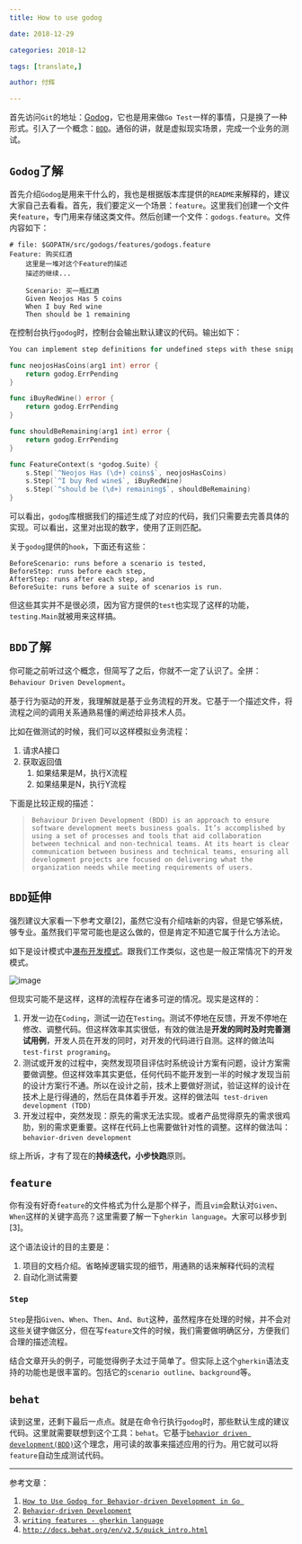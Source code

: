 ```yaml
---
title: How to use godog

date: 2018-12-29

categories: 2018-12

tags: [translate,]

author: 付辉

---
```


首先访问`Git`的地址：[Godog](https://github.com/DATA-DOG/godog)，它也是用来做`Go Test`一样的事情，只是换了一种形式。引入了一个概念：[`BDD`](https://semaphoreci.com/community/tutorials/behavior-driven-development)。通俗的讲，就是虚拟现实场景，完成一个业务的测试。

## `Godog`了解
首先介绍`Godog`是用来干什么的，我也是根据版本库提供的`README`来解释的，建议大家自己去看看。首先，我们要定义一个场景：`feature`。这里我们创建一个文件夹`feature`，专门用来存储这类文件。然后创建一个文件：`godogs.feature`。文件内容如下：

```
# file: $GOPATH/src/godogs/features/godogs.feature
Feature: 购买红酒
    这里是一堆对这个Feature的描述
    描述的继续...

    Scenario: 买一瓶红酒
    Given Neojos Has 5 coins
    When I buy Red wine
    Then should be 1 remaining
```

在控制台执行`godog`时，控制台会输出默认建议的代码。输出如下：
```go
You can implement step definitions for undefined steps with these snippets:

func neojosHasCoins(arg1 int) error {
	return godog.ErrPending
}

func iBuyRedWine() error {
	return godog.ErrPending
}

func shouldBeRemaining(arg1 int) error {
	return godog.ErrPending
}

func FeatureContext(s *godog.Suite) {
	s.Step(`^Neojos Has (\d+) coins$`, neojosHasCoins)
	s.Step(`^I buy Red wine$`, iBuyRedWine)
	s.Step(`^should be (\d+) remaining$`, shouldBeRemaining)
}
```

可以看出，`godog`库根据我们的描述生成了对应的代码，我们只需要去完善具体的实现。可以看出，这里对出现的数字，使用了正则匹配。

关于`godog`提供的`hook`，下面还有这些：

```
BeforeScenario: runs before a scenario is tested,
BeforeStep: runs before each step,
AfterStep: runs after each step, and
BeforeSuite: runs before a suite of scenarios is run.
```
但这些其实并不是很必须，因为官方提供的`test`也实现了这样的功能，`testing.Main`就被用来这样搞。

## `BDD`了解

你可能之前听过这个概念，但简写了之后，你就不一定了认识了。全拼：`Behaviour Driven Development`。

基于行为驱动的开发，我理解就是基于业务流程的开发。它基于一个描述文件，将流程之间的调用关系通熟易懂的阐述给非技术人员。

比如在做测试的时候，我们可以这样模拟业务流程：

1. 请求A接口
2. 获取返回值
    1. 如果结果是M，执行X流程
    2. 如果结果是N，执行Y流程

下面是比较正规的描述：

> `Behaviour Driven Development (BDD) is an approach to ensure software development meets business goals. It’s accomplished by using a set of processes and tools that aid collaboration between technical and non-technical teams. At its heart is clear communication between business and technical teams, ensuring all development projects are focused on delivering what the organization needs while meeting requirements of users.`

## `BDD`延伸

强烈建议大家看一下参考文章[2]，虽然它没有介绍啥新的内容，但是它够系统，够专业。虽然我们平常可能也是这么做的，但是肯定不知道它属于什么方法论。

如下是设计模式中[瀑布开发模式](https://baike.baidu.com/item/%E7%80%91%E5%B8%83%E5%BC%80%E5%8F%91%E6%A8%A1%E5%BC%8F)。跟我们工作类似，这也是一般正常情况下的开发模式。

![image](https://i.loli.net/2018/12/28/5c26247537226.png)

但现实可能不是这样，这样的流程存在诸多可逆的情况。现实是这样的：

1. 开发一边在`Coding`，测试一边在`Testing`。测试不停地在反馈，开发不停地在修改、调整代码。但这样效率其实很低，有效的做法是**开发的同时及时完善测试用例**，开发人员在开发的同时，对开发的代码进行自测。这样的做法叫`test-first programing`。
2. 测试或开发的过程中，突然发现项目评估时系统设计方案有问题，设计方案需要做调整。但这样效率其实更低，任何代码不能开发到一半的时候才发现当前的设计方案行不通。所以在设计之前，技术上要做好测试，验证这样的设计在技术上是行得通的，然后在具体着手开发。这样的做法叫` test-driven development (TDD)`
3. 开发过程中，突然发现：原先的需求无法实现。或者产品觉得原先的需求很鸡肋，别的需求更重要。这样在代码上也需要做针对性的调整。这样的做法叫：`behavior-driven development`

综上所诉，才有了现在的**持续迭代，小步快跑**原则。

## `feature`

你有没有好奇`feature`的文件格式为什么是那个样子，而且`vim`会默认对`Given`、`When`这样的关键字高亮？这里需要了解一下`gherkin language`。大家可以移步到[3]。

这个语法设计的目的主要是：

1. 项目的文档介绍。省略掉逻辑实现的细节，用通熟的话来解释代码的流程
2. 自动化测试需要


### `Step`

`Step`是指`Given`、`When`、`Then`、`And`、`But`这种，虽然程序在处理的时候，并不会对这些关键字做区分，但在写`feature`文件的时候，我们需要做明确区分，方便我们合理的描述流程。

结合文章开头的例子，可能觉得例子太过于简单了。但实际上这个`gherkin`语法支持的功能也是很丰富的。包括它的`scenario outline`、`background`等。

## `behat`

读到这里，还剩下最后一点点。就是在命令行执行`godog`时，那些默认生成的建议代码。这里就需要联想到这个工具：`behat`。它基于[`behavior driven development(BDD)`](https://en.wikipedia.org/wiki/Behavior-driven_development)这个理念，用可读的故事来描述应用的行为。用它就可以将`feature`自动生成测试代码。

----
参考文章：
1. [`How to Use Godog for Behavior-driven Development in Go
  `](https://semaphoreci.com/community/tutorials/how-to-use-godog-for-behavior-driven-development-in-go)
2. [`Behavior-driven Development`](https://semaphoreci.com/community/tutorials/behavior-driven-development)
3. [`writing features - gherkin language`](http://docs.behat.org/en/v2.5/guides/1.gherkin.html)
4. [`http://docs.behat.org/en/v2.5/quick_intro.html`](http://docs.behat.org/en/v2.5/quick_intro.html)

